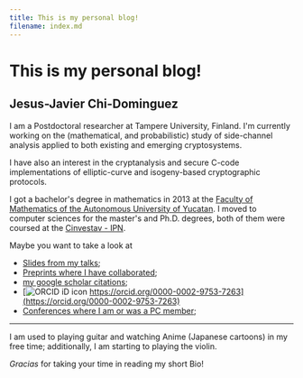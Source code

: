 ```yaml
---
title: This is my personal blog!
filename: index.md
--- 
```


# This is my personal blog!
## Jesus-Javier Chi-Dominguez
I am a Postdoctoral researcher at Tampere University, Finland. I'm currently working on the (mathematical, and probabilistic) study of side-channel analysis applied to both existing and emerging cryptosystems. 

I have also an interest in the cryptanalysis and secure C-code implementations of elliptic-curve and isogeny-based cryptographic protocols.

I got a bachelor's degree in mathematics in 2013 at the [Faculty of Mathematics of the Autonomous University of Yucatan](https://www.matematicas.uady.mx/). I moved to computer sciences for the master's and Ph.D. degrees, both of them were coursed at the [Cinvestav - IPN](https://www.cs.cinvestav.mx/en).

Maybe you want to take a look at  
- [Slides from my talks](slides.md);
- [Preprints where I have collaborated](preprints.md);
- [my google scholar citations](https://scholar.google.com/citations?user=a3bmRrwAAAAJ);
- [![ORCID iD icon](https://orcid.org/sites/default/files/images/orcid_16x16.png) https://orcid.org/0000-0002-9753-7263](https://orcid.org/0000-0002-9753-7263)
- [Conferences where I am or was a PC member](pcmember.md);

---

I am used to playing guitar and watching Anime (Japanese cartoons) in my free time; additionally, I am starting to playing the violin.

_Gracias_ for taking your time in reading my short Bio!
